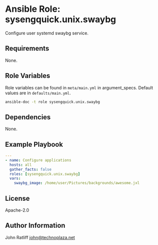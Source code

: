 # Ansible Role: sysengquick.unix.swaybg

Configure user systemd swaybg service.

## Requirements

None.

## Role Variables

Role variables can be found in `meta/main.yml` in argument_specs.
Default values are in `defaults/main.yml`.

```bash
ansible-doc -t role sysengquick.unix.swaybg
```

## Dependencies

None.

## Example Playbook

```yaml
---
- name: Configure applications
  hosts: all
  gather_facts: false
  roles: [sysengquick.unix.swaybg]
  vars:
    swaybg_image: /home/user/Pictures/backgrounds/awesome.jxl
```

## License

Apache-2.0

## Author Information

John Ratliff <john@technoplaza.net>

